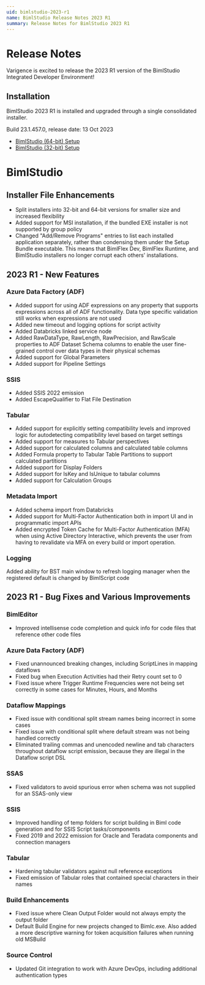 ```yaml
---
uid: bimlstudio-2023-r1
name: BimlStudio Release Notes 2023 R1
summary: Release Notes for BimlStudio 2023 R1
---
```


# Release Notes

Varigence is excited to release the 2023 R1 version of the BimlStudio Integrated Developer Environment!

## Installation

BimlStudio 2023 R1 is installed and upgraded through a single consolidated installer.

<!--
MANUALLY UPDATE BUILD NUMBER UPON RELEASE
-->

Build 23.1.457.0, release date: 13 Oct 2023

* [BimlStudio (64-bit) Setup](https://varigence.com/downloads/bimlstudiosetup_x64_23.1.457.0.exe)
* [BimlStudio (32-bit) Setup](https://varigence.com/downloads/bimlflexruntimesetup_x86_23.1.457.0.exe)


# BimlStudio

## Installer File Enhancements

* Split installers into 32-bit and 64-bit versions for smaller size and increased flexibility
* Added support for MSI installation, if the bundled EXE installer is not supported by group policy
* Changed "Add/Remove Programs" entries to list each installed application separately, rather than condensing them under the Setup Bundle executable. This means that BimlFlex Dev, BimlFlex Runtime, and BimlStudio installers no longer corrupt each others' installations.

## 2023 R1 - New Features

### Azure Data Factory (ADF)

* Added support for using ADF expressions on any property that supports expressions across all of ADF functionality. Data type specific validation still works when expressions are not used
* Added new timeout and logging options for script activity
* Added Databricks linked service node
* Added RawDataType, RawLength, RawPrecision, and RawScale properties to ADF Dataset Schema columns to enable the user fine-grained control over data types in their physical schemas
* Added support for Global Parameters
* Added support for Pipeline Settings

### SSIS

* Added SSIS 2022 emission
* Added EscapeQualifier to Flat File Destination
 
### Tabular

* Added support for explicitly setting compatibility levels and improved logic for autodetecting compatibility level based on target settings
* Added support for measures to Tabular perspectives
* Added support for calculated columns and calculated table columns
* Added Formula property to Tabular Table Partitions to support calculated partitions
* Added support for Display Folders
* Added support for IsKey and IsUnique to tabular columns
* Added support for Calculation Groups

### Metadata Import

* Added schema import from Databricks
* Added support for Multi-Factor Authentication both in import UI and in programmatic import APIs
* Added encrypted Token Cache for Multi-Factor Authentication (MFA) when using Active Directory Interactive, which prevents the user from having to revalidate via MFA on every build or import operation.

### Logging

Added ability for BST main window to refresh logging manager when the registered default is changed by BimlScript code

## 2023 R1 - Bug Fixes and Various Improvements

### BimlEditor

* Improved intellisense code completion and quick info for code files that reference other code files

### Azure Data Factory (ADF)

* Fixed unannounced breaking changes, including ScriptLines in mapping dataflows
* Fixed bug when Execution Activities had their Retry count set to 0
* Fixed issue where Trigger Runtime Frequencies were not being set correctly in some cases for Minutes, Hours, and Months

### Dataflow Mappings

* Fixed issue with conditional split stream names being incorrect in some cases
* Fixed issue with conditional split where default stream was not being handled correctly
* Eliminated trailing commas and unencoded newline and tab characters throughout dataflow script emission, because they are illegal in the Dataflow script DSL

### SSAS

* Fixed validators to avoid spurious error when schema was not supplied for an SSAS-only view

### SSIS

* Improved handling of temp folders for script building in Biml code generation and for SSIS Script tasks/components
* Fixed 2019 and 2022 emission for Oracle and Teradata components and connection managers

### Tabular

* Hardening tabular validators against null reference exceptions
* Fixed emission of Tabular roles that contained special characters in their names

### Build Enhancements

* Fixed issue where Clean Output Folder would not always empty the output folder
* Default Build Engine for new projects changed to Bimlc.exe. Also added a more descriptive warning for token acquisition failures when running old MSBuild

### Source Control

* Updated Git integration to work with Azure DevOps, including additional authentication types
